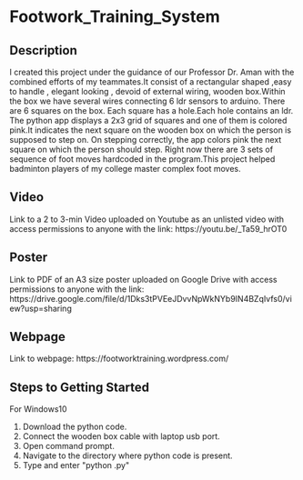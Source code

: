 # Footwork_Training_System
<h2>Description</h2>
I created this project under the  guidance of our Professor Dr. Aman with the combined efforts of my teammates.It consist of a rectangular shaped ,easy to handle , elegant looking , devoid of external wiring, wooden box.Within the box we have several wires connecting 6 ldr sensors to arduino. There are 6 squares on the box. Each square has a hole.Each hole  contains an ldr. The python app displays a 2x3 grid of squares and one of them is colored pink.It indicates the next square on the wooden box on which the person is supposed to step on.  On stepping correctly, the app colors pink the next square on which the person should step. Right now there are 3 sets of sequence of foot moves hardcoded in the program.This project helped badminton players of my college master complex foot moves.

<h2>Video</h2>
Link to a 2 to 3-min Video uploaded on Youtube as an unlisted video with access permissions to
anyone with the link: https://youtu.be/_Ta59_hrOT0

<h2>Poster</h2>
Link to PDF of an A3 size poster uploaded on Google Drive with access permissions to anyone
with the link:
https://drive.google.com/file/d/1Dks3tPVEeJDvvNpWkNYb9IN4BZqIvfs0/view?usp=sharing

<h2>Webpage</h2>
Link to webpage: https://footworktraining.wordpress.com/
<h2>Steps to Getting Started</h2>
For Windows10
<ol>
<li>Download the python code.</li>
<li>Connect the wooden box cable with laptop usb port.</li>
<li>Open command prompt.</li>
<li>Navigate to the  directory where python code is present.</li>
<li>Type and enter "python .py"</li>
</ol>
